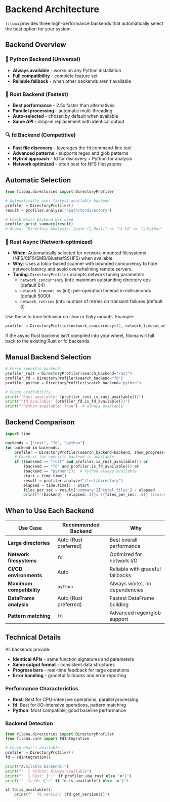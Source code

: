 # Backend Architecture

`filoma` provides three high-performance backends that automatically select the best option for your system.

## Backend Overview

### 🐍 Python Backend (Universal)
- **Always available** - works on any Python installation
- **Full compatibility** - complete feature set
- **Reliable fallback** - when other backends aren't available

### 🦀 Rust Backend (Fastest)
- **Best performance** - 2.5x faster than alternatives
- **Parallel processing** - automatic multi-threading
- **Auto-selected** - chosen by default when available
- **Same API** - drop-in replacement with identical output

### 🔍 fd Backend (Competitive)
- **Fast file discovery** - leverages the `fd` command-line tool
- **Advanced patterns** - supports regex and glob patterns
- **Hybrid approach** - fd for discovery + Python for analysis
- **Network optimized** - often best for NFS filesystems

## Automatic Selection

```python
from filoma.directories import DirectoryProfiler

# Automatically uses fastest available backend
profiler = DirectoryProfiler()
result = profiler.analyze("/path/to/directory")

# Check which backend was used
profiler.print_summary(result)
# Shows: "Directory Analysis: /path (🦀 Rust)" or "🔍 fd" or "🐍 Python"
```

### 🦀 Rust Async (Network-optimized)

- **When**: Automatically selected for network-mounted filesystems (NFS/CIFS/SMB/Gluster/SSHFS) when available.
- **Why**: Uses a tokio-based scanner with bounded concurrency to hide network latency and avoid overwhelming remote servers.
- **Tuning**: `DirectoryProfiler` accepts network tuning parameters:
    - `network_concurrency` (int): maximum outstanding directory ops (default 64)
    - `network_timeout_ms` (int): per-operation timeout in milliseconds (default 5000)
    - `network_retries` (int): number of retries on transient failures (default 0)

Use these to tune behavior on slow or flaky mounts. Example:

```python
profiler = DirectoryProfiler(network_concurrency=32, network_timeout_ms=2000, network_retries=1)
```

If the async Rust backend isn't compiled into your wheel, filoma will fall back to the existing Rust or fd backends.

## Manual Backend Selection

```python
# Force specific backend
profiler_rust = DirectoryProfiler(search_backend="rust")
profiler_fd = DirectoryProfiler(search_backend="fd")
profiler_python = DirectoryProfiler(search_backend="python")

# Check availability
print(f"Rust available: {profiler_rust.is_rust_available()}")
print(f"fd available: {profiler_fd.is_fd_available()}")
print(f"Python available: True")  # Always available
```

## Backend Comparison

```python
import time

backends = ["rust", "fd", "python"]
for backend in backends:
    profiler = DirectoryProfiler(search_backend=backend, show_progress=False)
    # Check if the specific backend is available
    if ((backend == "rust" and profiler.is_rust_available()) or
        (backend == "fd" and profiler.is_fd_available()) or
        (backend == "python")):  # Python always available
        start = time.time()
        result = profiler.analyze("/test/directory")
        elapsed = time.time() - start
        files_per_sec = result['summary']['total_files'] / elapsed
        print(f"{backend}: {elapsed:.3f}s ({files_per_sec:,.0f} files/sec)")
```

## When to Use Each Backend

| Use Case | Recommended Backend | Why |
|----------|-------------------|-----|
| **Large directories** | Auto (Rust preferred) | Best overall performance |
| **Network filesystems** | `fd` | Optimized for network I/O |
| **CI/CD environments** | Auto | Reliable with graceful fallbacks |
| **Maximum compatibility** | `python` | Always works, no dependencies |
| **DataFrame analysis** | Auto (Rust preferred) | Fastest DataFrame building |
| **Pattern matching** | `fd` | Advanced regex/glob support |

## Technical Details

All backends provide:
- **Identical APIs** - same function signatures and parameters
- **Same output format** - consistent data structures
- **Progress bars** - real-time feedback for large operations
- **Error handling** - graceful fallbacks and error reporting

### Performance Characteristics

- **Rust**: Best for CPU-intensive operations, parallel processing
- **fd**: Best for I/O-intensive operations, pattern matching
- **Python**: Most compatible, good baseline performance

### Backend Detection

```python
from filoma.directories import DirectoryProfiler
from filoma.core import FdIntegration

# Check what's available
profiler = DirectoryProfiler()
fd = FdIntegration()

print("Available backends:")
print(f"  🐍 Python: Always available")
print(f"  🦀 Rust: {'✅' if profiler.use_rust else '❌'}")
print(f"  🔍 fd: {'✅' if fd.is_available() else '❌'}")

if fd.is_available():
    print(f"  fd version: {fd.get_version()}")
```
